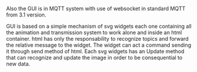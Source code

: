 Also the GUI is in MQTT system with use of websocket in standard MQTT from 3.1 version.

GUI is based on a simple mechanism of svg widgets each one containing all the animation and transmission system to work alone and inside an html container. html has only the responsability to recognize topics and forward the relative message to the widget. The widget can act a command sending it through send method of html. Each svg widgets has an Update method that can recognize and update the image in order to be consequential to new data.
